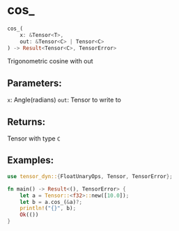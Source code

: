 # cos_
```rust
cos_(
    x: &Tensor<T>, 
    out: &Tensor<C> | Tensor<C>
) -> Result<Tensor<C>, TensorError>
```
Trigonometric cosine with out
## Parameters:
`x`: Angle(radians)
`out`: Tensor to write to
## Returns:
Tensor with type `C`
## Examples:
```rust
use tensor_dyn::{FloatUnaryOps, Tensor, TensorError};

fn main() -> Result<(), TensorError> {
    let a = Tensor::<f32>::new([10.0]);
    let b = a.cos_(&a)?;
    println!("{}", b);
    Ok(())
}
```